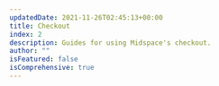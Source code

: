 ```yaml
---
updatedDate: 2021-11-26T02:45:13+00:00
title: Checkout
index: 2
description: Guides for using Midspace's checkout.
author: ""
isFeatured: false
isComprehensive: true
---
```

